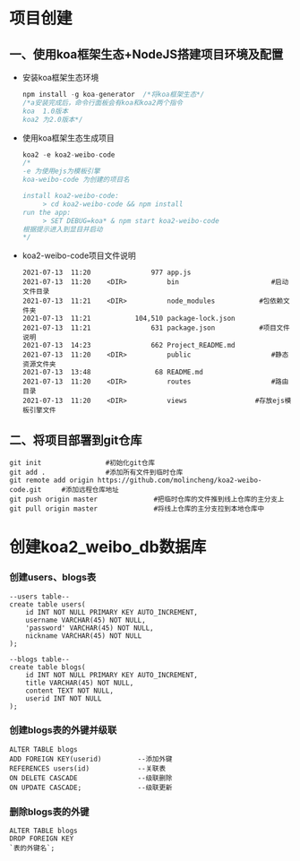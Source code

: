 # 项目创建

## 一、使用koa框架生态+NodeJS搭建项目环境及配置

+ 安装koa框架生态环境

  ```javascript
  npm install -g koa-generator	/*将koa框架生态*/
  /*a安装完成后，命令行面板会有koa和koa2两个指令
  koa  1.0版本
  koa2 为2.0版本*/
  ```

+ 使用koa框架生态生成项目

  ```javascript
  koa2 -e koa2-weibo-code
  /*
  -e 为使用ejs为模板引擎
  koa-weibo-code 为创建的项目名
  
  install koa2-weibo-code:
       > cd koa2-weibo-code && npm install
  run the app:
       > SET DEBUG=koa* & npm start koa2-weibo-code
  根据提示进入到显目并启动
  */
  ```

+ koa2-weibo-code项目文件说明

  ```
  2021-07-13  11:20               977 app.js
  2021-07-13  11:20    <DIR>          bin						#启动文件目录
  2021-07-13  11:21    <DIR>          node_modules			 #包依赖文件夹
  2021-07-13  11:21           104,510 package-lock.json		
  2021-07-13  11:21               631 package.json			 #项目文件说明
  2021-07-13  14:23               662 Project_README.md
  2021-07-13  11:20    <DIR>          public					#静态资源文件夹
  2021-07-13  13:48                68 README.md
  2021-07-13  11:20    <DIR>          routes					#路由目录
  2021-07-13  11:20    <DIR>          views					#存放ejs模板引擎文件
  ```

## 二、将项目部署到git仓库

```
git init				#初始化git仓库
git add .				#添加所有文件到临时仓库
git remote add origin https://github.com/molincheng/koa2-weibo-code.git		#添加远程仓库地址
git push origin master				#把临时仓库的文件推到线上仓库的主分支上
git pull origin master				#将线上仓库的主分支拉到本地仓库中
```

# 创建koa2_weibo_db数据库

### 创建users、blogs表

```mysql
--users table--
create table users(
    id INT NOT NULL PRIMARY KEY AUTO_INCREMENT,
    username VARCHAR(45) NOT NULL,
    'password' VARCHAR(45) NOT NULL,
    nickname VARCHAR(45) NOT NULL
);

--blogs table--
create table blogs(
    id INT NOT NULL PRIMARY KEY AUTO_INCREMENT,
    title VARCHAR(45) NOT NULL,
    content TEXT NOT NULL,
    userid INT NOT NULL
);
```

### 创建blogs表的外键并级联

```MYSQL
ALTER TABLE blogs
ADD FOREIGN KEY(userid)			--添加外键
REFERENCES users(id)			--关联表
ON DELETE CASCADE				--级联删除
ON UPDATE CASCADE;				--级联更新
```

### 删除blogs表的外键

```mysql
ALTER TABLE blogs
DROP FOREIGN KEY
`表的外键名`;
```

